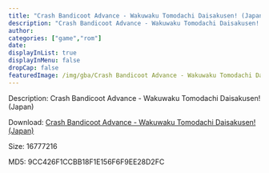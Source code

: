 ```yaml
---
title: "Crash Bandicoot Advance - Wakuwaku Tomodachi Daisakusen! (Japan)"
description: "Crash Bandicoot Advance - Wakuwaku Tomodachi Daisakusen! (Japan)"
author: 
categories: ["game","rom"]
date: 
displayInList: true
displayInMenu: false
dropCap: false
featuredImage: /img/gba/Crash Bandicoot Advance - Wakuwaku Tomodachi Daisakusen! [Japan].jpg
---
```


Description: Crash Bandicoot Advance - Wakuwaku Tomodachi Daisakusen! (Japan)

Download: <a style="text-decoration:underline;" href="https://mega.nz/#!KKJWEKyC!ipDXlaN4kLN2FFJvO3C-Ib3KPCKyouZNavZF_8dDsPI" target = "_blank" rel = "nofollow" > Crash Bandicoot Advance - Wakuwaku Tomodachi Daisakusen! (Japan)</a>

Size: 16777216

MD5: 9CC426F1CCBB18F1E156F6F9EE28D2FC

